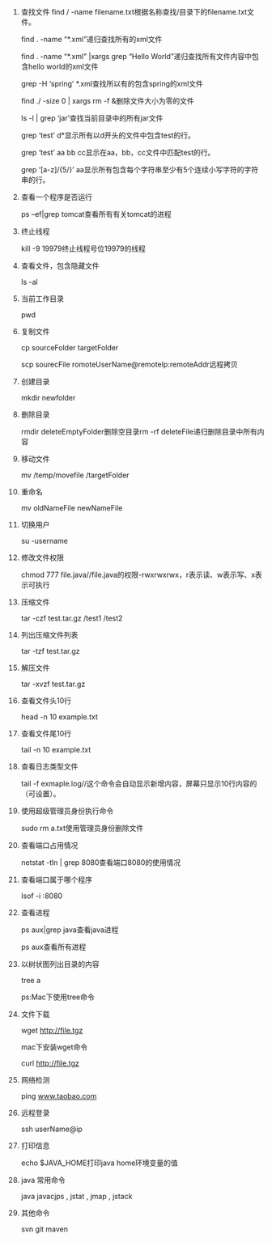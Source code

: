 1. 查找文件
    find / -name filename.txt根据名称查找/目录下的filename.txt文件。

    find . -name “*.xml”递归查找所有的xml文件

    find . -name “*.xml” |xargs grep “Hello World”递归查找所有文件内容中包含hello world的xml文件

    grep -H ‘spring’ *.xml查找所以有的包含spring的xml文件

    find ./ -size 0 | xargs rm -f &删除文件大小为零的文件

    ls -l | grep ‘jar’查找当前目录中的所有jar文件

    grep ‘test’ d*显示所有以d开头的文件中包含test的行。

    grep ‘test’ aa bb cc显示在aa，bb，cc文件中匹配test的行。

    grep ‘[a-z]/{5/}’ aa显示所有包含每个字符串至少有5个连续小写字符的字符串的行。

2. 查看一个程序是否运行

    ps –ef|grep tomcat查看所有有关tomcat的进程

3. 终止线程

    kill -9 19979终止线程号位19979的线程

4. 查看文件，包含隐藏文件

    ls -al
5. 当前工作目录

    pwd
6. 复制文件

    cp sourceFolder targetFolder

    scp sourecFile romoteUserName@remoteIp:remoteAddr远程拷贝
7. 创建目录

    mkdir newfolder
8. 删除目录

    rmdir deleteEmptyFolder删除空目录rm -rf deleteFile递归删除目录中所有内容
9.  移动文件

    mv /temp/movefile /targetFolder
10. 重命名

    mv oldNameFile newNameFile
11. 切换用户

    su -username
12. 修改文件权限

    chmod 777 file.java//file.java的权限-rwxrwxrwx，r表示读、w表示写、x表示可执行
13. 压缩文件

    tar -czf test.tar.gz /test1 /test2
14. 列出压缩文件列表

    tar -tzf test.tar.gz
15. 解压文件

    tar -xvzf test.tar.gz
16. 查看文件头10行

    head -n 10 example.txt
17. 查看文件尾10行

    tail -n 10 example.txt
18. 查看日志类型文件

    tail -f exmaple.log//这个命令会自动显示新增内容，屏幕只显示10行内容的（可设置）。
19. 使用超级管理员身份执行命令

    sudo rm a.txt使用管理员身份删除文件
20. 查看端口占用情况

    netstat -tln | grep 8080查看端口8080的使用情况
21. 查看端口属于哪个程序

    lsof -i :8080
22. 查看进程

    ps aux|grep java查看java进程

    ps aux查看所有进程
23. 以树状图列出目录的内容

    tree a

    ps:Mac下使用tree命令
24. 文件下载

    wget http://file.tgz

    mac下安装wget命令

    curl http://file.tgz
25. 网络检测

    ping www.taobao.com

26. 远程登录

    ssh userName@ip
27. 打印信息

    echo $JAVA_HOME打印java home环境变量的值
28. java 常用命令

    java javacjps , jstat , jmap , jstack
29. 其他命令

    svn git maven